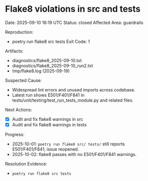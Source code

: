 # Flake8 violations in src and tests
Date: 2025-09-10 16:19 UTC
Status: closed
Affected Area: guardrails

Reproduction:
  - poetry run flake8 src tests
Exit Code: 1

Artifacts:
  - diagnostics/flake8_2025-09-10.txt
  - diagnostics/flake8_2025-09-10_run2.txt
  - tmp/flake8.log (2025-09-19)

Suspected Cause:
  - Widespread lint errors and unused imports across codebase.
  - Latest run shows E501/F401/F841 in tests/unit/testing/test_run_tests_module.py and related files.

Next Actions:
  - [x] Audit and fix flake8 warnings in src
  - [x] Audit and fix flake8 warnings in tests

Progress:
- 2025-10-01: `poetry run flake8 src/ tests/` still reports E501/F401/F841; issue reopened.
- 2025-10-02: flake8 passes with no E501/F401/F841 warnings.

Resolution Evidence:
  - `poetry run flake8 src tests`
